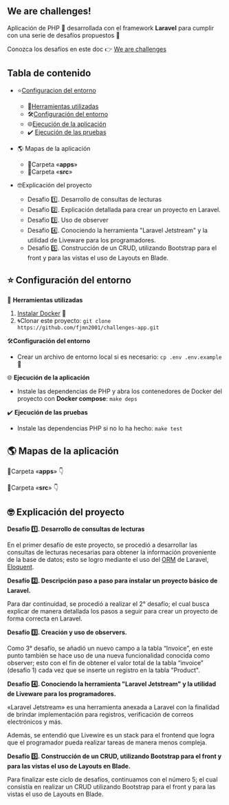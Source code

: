 
## We are challenges!

Aplicación de PHP :elephant:  desarrollada con el framework **Laravel** para cumplir con una serie de desafíos propuestos :muscle:

Conozca los desafíos en este doc :point_right: [We are challenges](https://docs.google.com/document/d/1rs1Mwhccrjs7JtRVCarixbMLqhDYYd1W5RpIHl4Z4Jc/edit?usp=sharing)

## Tabla de contenido

 - :star:[Configuracion del entorno](#-opciones-del-entorno)
	 - :star2:[Herramientas utilizadas](#-herramientas-utilizadas)
	 - :hammer_and_wrench:[Configuración del entorno](#-configuracion-del-entorno)
	 - :globe_with_meridians:[Ejecución de la aplicación](#-ejecucion-de-la-aplicacion)
	 - :heavy_check_mark: [Ejecución de las pruebas](#-ejecucion-de-las-pr)
	
	
 - :earth_americas: Mapas de la aplicación
	 - :file_folder:Carpeta «**apps**»
	 - :file_folder:Carpeta «**src**»

 
 - :nerd_face:Explicación del proyecto
	 -  Desafio :one:. Desarrollo de consultas de lecturas
	 -  Desafio :two:. Explicación detallada para crear un proyecto en Laravel.
	 -  Desafio :three:. Uso de observer
	 -  Desafio :four:. Conociendo la herramienta "Laravel Jetstream" y la utilidad de Liveware para los programadores.
	 - Desafío :five:. Construcción de un CRUD, utilizando Bootstrap para el front y para las vistas el uso de Layouts en Blade.
 
## :star: Configuración del entorno

:star2: **Herramientas utilizadas**

 1. [Instalar Docker](https://www.docker.com/get-started) :whale:
 2. :cyclone:Clonar este proyecto: `git clone https://github.com/fjmn2001/challenges-app.git`

:hammer_and_wrench:**Configuración del entorno**

 - Crear un archivo de entorno local si es necesario:  `cp .env .env.example`:page_facing_up:
 
:globe_with_meridians: **Ejecución de la aplicación**
 - Instale las dependencias de PHP y abra los contenedores de Docker del proyecto con **Docker compose**: `make deps`

:heavy_check_mark: **Ejecución de las pruebas**

 - Instale las dependencias PHP si no lo ha hecho: `make test`

## :earth_americas: Mapas de la aplicación
:file_folder:Carpeta «**apps**» :point_down:

:file_folder:Carpeta «**src**» :point_down:
 
 ## :nerd_face: Explicación del proyecto
 

**Desafío :one:. Desarrollo de consultas de lecturas**

En el primer desafío de este proyecto, se procedió a desarrollar las consultas de lecturas necesarias para obtener la información proveniente de la base de datos; esto se logro mediante el uso del [ORM](https://es.wikipedia.org/wiki/Asignaci%C3%B3n_objeto-relacional) de Laravel, [Eloquent](https://laravel.com/docs/8.x/eloquent).

**Desafío :two:. Descripción paso a paso para instalar un proyecto básico de Laravel.**  

Para dar continuidad, se procedió a realizar el 2° desafío; el cual busca explicar de manera detallada los pasos a seguir para crear un proyecto de forma correcta en Laravel.

**Desafío :three:. Creación y uso de observers.**    

Como 3° desafío, se añadió un nuevo campo a la tabla “Invoice”, en este punto también se hace uso de una nueva funcionalidad conocida como observer; esto con el fin de obtener el valor total de la tabla “invoice” (desafio 1) cada vez que se inserte un registro en la tabla "Product".

**Desafío :four:. Conociendo la herramienta "Laravel Jetstream" y la utilidad de Liveware para los programadores.**      

«Laravel Jetstream» es una herramienta anexada a Laravel con la finalidad de brindar implementación para registros, verificación de correos electrónicos y más.

Además, se entendió que Livewire es un stack para el frontend que logra que el programador pueda realizar tareas de manera menos compleja.

**Desafío :five:. Construcción de un CRUD, utilizando Bootstrap para el front y para las vistas el uso de Layouts en Blade.**
  

Para finalizar este ciclo de desafíos, continuamos con el número 5; el cual consistía en realizar un CRUD utilizando Bootstrap para el front y para las vistas el uso de Layouts en Blade.